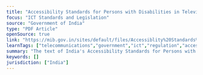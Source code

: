 ```yaml
---
title: "Accessibility Standards for Persons with Disabilities in Television Programmes"
focus: "ICT Standards and Legislation"
source: "Government of India"
type: "PDF Article"
openSource: true
link: "https://mib.gov.in/sites/default/files/Accessiblity%20Standards%20for%20TV.pdf"
learnTags: ["telecommunications","government","ict","regulation","accessibility","disability"]
summary: "The text of India's Accessibility Standards for Persons with Disabilities in Television Programmes."
keywords: []
jurisdiction: ["India"]
---
```

